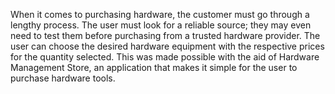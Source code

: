 When it comes to purchasing hardware, the customer must go through a lengthy process. The user must look for a reliable source; they may even need to test them before purchasing from a trusted hardware provider. The user can choose the desired hardware equipment with the respective prices for the quantity selected. This was made possible with the aid of Hardware Management Store, an application that makes it simple for the user to purchase hardware tools.
